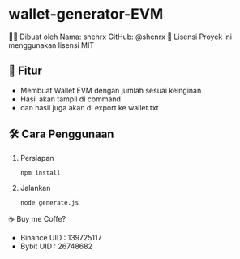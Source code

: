 # wallet-generator-EVM

👨‍💻 Dibuat oleh
Nama: shenrx
GitHub: @shenrx
📄 Lisensi
Proyek ini menggunakan lisensi MIT


## 🚀 Fitur
- Membuat Wallet EVM dengan jumlah sesuai keinginan
- Hasil akan tampil di command
- dan hasil juga akan di export ke wallet.txt

## 🛠️ Cara Penggunaan
1. Persiapan
    ```bash
    npm install
2. Jalankan
    ```bash
    node generate.js

☕ Buy me Coffe?
- Binance UID : 139725117
- Bybit UID : 26748682
